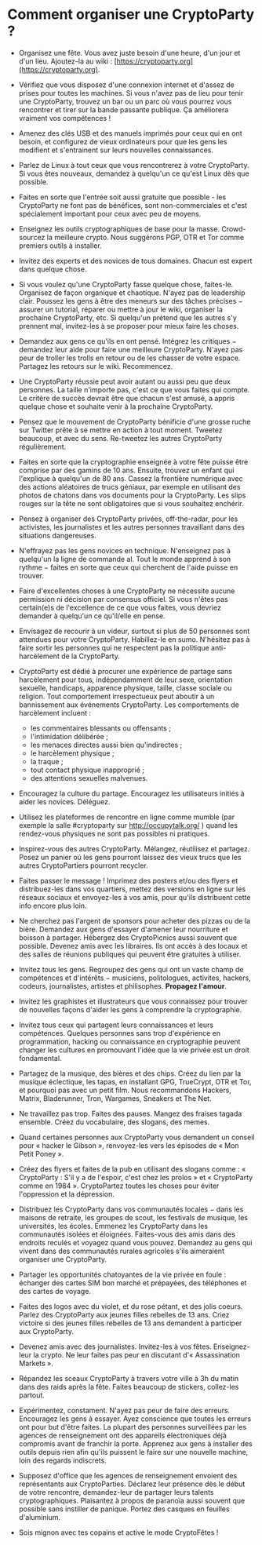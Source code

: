 Comment organiser une CryptoParty ?
===================================

 * Organisez une fête. Vous avez juste besoin d'une heure, d'un jour et d'un lieu. Ajoutez-la au wiki : [https://cryptoparty.org](https://cryptoparty.org).

 * Vérifiez que vous disposez d'une connexion internet et d'assez de prises pour toutes les machines. Si vous n'avez pas de lieu pour tenir une CryptoParty, trouvez un bar ou un parc où vous pourrez vous rencontrer et tirer sur la bande passante publique. Ça améliorera vraiment vos compétences !

 * Amenez des clés USB et des manuels imprimés pour ceux qui en ont besoin, et configurez de vieux ordinateurs pour que les gens les modifient et s'entrainent sur leurs nouvelles connaissances.

 * Parlez de Linux à tout ceux que vous rencontrerez à votre CryptoParty. Si vous êtes nouveaux, demandez à quelqu'un ce qu'est Linux dès que possible.

 * Faites en sorte que l'entrée soit aussi gratuite que possible - les CryptoParty ne font pas de bénéfices, sont non-commerciales et c'est spécialement important pour ceux avec peu de moyens.

 * Enseignez les outils cryptographiques de base pour la masse. Crowd-sourcez la meilleure crypto. Nous suggérons PGP, OTR et Tor comme premiers outils à installer.

 * Invitez des experts et des novices de tous domaines. Chacun est expert dans quelque chose.

 * Si vous voulez qu'une CryptoParty fasse quelque chose, faites-le. Organisez de façon organique et chaotique. N'ayez pas de leadership clair. Poussez les gens à être des meneurs sur des tâches précises − assurer un tutorial, réparer ou mettre à jour le wiki, organiser la prochaine CryptoParty, etc. Si quelqu'un prétend que les autres s'y prennent mal, invitez-les à se proposer pour mieux faire les choses.

 * Demandez aux gens ce qu'ils en ont pensé. Intégrez les critiques − demandez leur aide pour faire une meilleure CryptoParty. N'ayez pas peur de troller les trolls en retour ou de les chasser de votre espace. Partagez les retours sur le wiki. Recommencez.

 * Une CryptoParty réussie peut avoir autant ou aussi peu que deux personnes. La taille n'importe pas, c'est ce que vous faites qui compte. Le critère de succès devrait être que chacun s'est amusé, a appris quelque chose et souhaite venir à la prochaine CryptoParty.

 * Pensez que le mouvement de CryptoParty bénificie d'une grosse ruche sur Twitter prête à se mettre en action à tout moment. Tweetez beaucoup, et avec du sens. Re-tweetez les autres CryptoParty régulièrement.

 * Faites en sorte que la cryptographie enseignée à votre fête puisse être comprise par des gamins de 10 ans. Ensuite, trouvez un enfant qui l'explique à quelqu'un de 80 ans. Cassez la frontière numérique avec des actions aléatoires de trucs géniaux, par exemple en utilisant des photos de chatons dans vos documents pour la CryptoParty. Les slips rouges sur la tête ne sont obligatoires que si vous souhaitez enchérir.

 * Pensez à organiser des CryptoParty privées, off-the-radar, pour les activistes, les journalistes et les autres personnes travaillant dans des situations dangereuses.

 * N'effrayez pas les gens novices en technique. N'enseignez pas à quelqu'un la ligne de commande al. Tout le monde apprend à son rythme − faites en sorte que ceux qui cherchent de l'aide puisse en trouver.

 * Faire d'excellentes choses à une CryptoParty ne nécessite aucune permission ni décision par consensus officiel. Si vous n'êtes pas certain(e)s de l'excellence de ce que vous faites, vous devriez demander à quelqu'un ce qu'il/elle en pense.

 * Envisagez de recourir à un videur, surtout si plus de 50 personnes sont attendues pour votre CryptoParty. Habillez-le en sumo. N'hésitez pas à faire sortir les personnes qui ne respectent pas la politique anti-harcèlement de la CryptoParty.

 * CryptoParty est dédié à procurer une expérience de partage sans harcèlement pour tous, indépendamment de leur sexe, orientation sexuelle, handicaps, apparence physique, taille, classe sociale ou religion. Tout comportement irrespectueux peut aboutir à un bannissement aux événements CryptoParty. Les comportements de harcèlement incluent :

    * les commentaires blessants ou offensants ;
    * l'intimidation délibérée ;
    * les menaces directes aussi bien qu'indirectes ;
    * le harcèlement physique ;
    * la traque ;
    * tout contact physique inapproprié ;
    * des attentions sexuelles malvenues.

 * Encouragez la culture du partage. Encouragez les utilisateurs initiés à aider les novices. Déléguez.

 * Utilisez les plateformes de rencontre en ligne comme mumble (par exemple la salle #cryptoparty sur http://occupytalk.org/ ) quand les rendez-vous physiques ne sont pas possibles ni pratiques.

 * Inspirez-vous des autres CryptoParty. Mélangez, réutilisez et partagez. Posez un panier oú les gens pourront laissez des vieux trucs que les autres CryptoPartiers pourront recycler.

 * Faites passer le message ! Imprimez des posters et/ou des flyers et distribuez-les dans vos quartiers, mettez des versions en ligne sur les réseaux sociaux et envoyez-les à vos amis, pour qu'ils distribuent cette info encore plus loin.

 * Ne cherchez pas l'argent de sponsors pour acheter des pizzas ou de la bière. Demandez aux gens d'essayer d'amener leur nourriture et boisson à partager. Hébergez des CryptoPicnics aussi souvent que possible. Devenez amis avec les libraires. Ils ont accès à des locaux et des salles de réunions publiques qui peuvent être gratuites à utiliser.

 * Invitez tous les gens. Regroupez des gens qui ont un vaste champ de compétences et d'intérêts − musiciens, politologues, activites, hackers, codeurs, journalistes, artistes et philisophes. **Propagez l'amour**.

 * Invitez les graphistes et illustrateurs que vous connaissez pour trouver de nouvelles façons d'aider les gens à comprendre la cryptographie.

 * Invitez tous ceux qui partagent leurs connaissances et leurs compétences. Quelques personnes sans trop d'expérience en programmation, hacking ou connaissance en cryptographie peuvent changer les cultures en promouvant l'idée que la vie privée est un droit fondamental.

 * Partagez de la musique, des bières et des chips. Créez du lien par la musique éclectique, les tapas, en installant GPG, TrueCrypt, OTR et Tor, et pourquoi pas avec un petit film. Nous recommandons Hackers, Matrix, Bladerunner, Tron, Wargames, Sneakers et The Net.

 * Ne travaillez pas trop. Faites des pauses. Mangez des fraises tagada ensemble. Créez du vocabulaire, des slogans, des memes.

 * Quand certaines personnes aux CryptoParty vous demandent un conseil pour « hacker le Gibson », renvoyez-les vers les épisodes de « Mon Petit Poney ».

 * Créez des flyers et faites de la pub en utilisant des slogans comme : « CryptoParty : S'il y a de l'espoir, c'est chez les prolos » et « CryptoParty comme en 1984 ». CryptoPartez toutes les choses pour éviter l'oppression et la dépression.

 * Distribuez les CryptoParty dans vos communautés locales − dans les maisons de retraite, les groupes de scout, les festivals de musique, les universités, les écoles. Emmenez les CryptoParty dans les communautés isolées et éloignées. Faites-vous des amis dans des endroits reculés et voyagez quand vous pouvez. Demandez au gens qui vivent dans des communautés rurales agricoles s'ils aimeraient organiser une CryptoParty.

 * Partager les opportunités chatoyantes de la vie privée en foule : échanger  des cartes SIM bon marché et prépayées, des téléphones et des cartes de voyage.

 * Faites des logos avec du violet, et du rose pétant, et des jolis coeurs. Parlez des CryptoParty aux jeunes filles rebelles de 13 ans. Criez victoire si des jeunes filles rebelles de 13 ans demandent à participer aux CryptoParty.

 * Devenez amis avec des journalistes. Invitez-les à vos fêtes. Enseignez-leur la crypto. Ne leur faites pas peur en discutant d'« Assassination Markets ».

 * Répandez les sceaux CryptoParty à travers votre ville à 3h du matin dans des raids après la fête. Faites beaucoup de stickers, collez-les partout.

 * Expérimentez, constament. N'ayez pas peur de faire des erreurs. Encouragez les gens à essayer. Ayez conscience que toutes les erreurs ont pour but d'être faites. La plupart des personnes surveillées par les agences de renseignement ont des appareils électroniques déjà compromis avant de franchir la porte. Apprenez aux gens à installer des outils depuis rien afin qu'ils puissent le faire sur une nouvelle machine, loin des regards indiscrets.

 * Supposez d'office que les agences de renseignement envoient des représentants aux CryptoParties. Déclarez leur présence dès le début de votre rencontre, demandez-leur de partager leurs talents cryptographiques. Plaisantez à propos de paranoïa aussi souvent que possible sans instiller de panique. Portez des casques en feuilles d'aluminium.

 * Sois mignon avec tes copains et active le mode CryptoFêtes !
